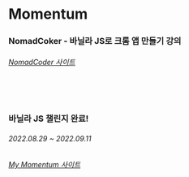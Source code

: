 # Momentum

### NomadCoker - 바닐라 JS로 크롬 앱 만들기 강의
###### [NomadCoder 사이트](https://nomadcoders.co/javascript-for-beginners/lobby)
<br/><br/>
### 바닐라 JS 챌린지 완료!
###### 2022.08.29 ~ 2022.09.11
###### [My Momentum 사이트](https://hdy86.github.io/momentum)
